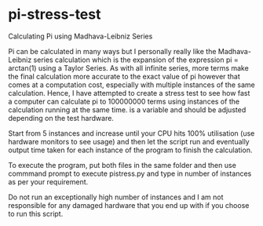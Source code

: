 # pi-stress-test
Calculating Pi using Madhava-Leibniz Series

Pi can be calculated in many ways but I personally really like the Madhava-Leibniz series calculation which is the expansion of the expression pi = arctan(1) using a Taylor Series. As with all infinite series, more terms make the final calculation more accurate to the exact value of pi however that comes at a computation cost, especially with multiple instances of the same calculation. 
Hence, I have attempted to create a stress test to see how fast a computer can calculate pi to 100000000 terms using <n> instances of the calculation running at the same time. <n> is a variable and should be adjusted depending on the test hardware. 
 
Start from 5 instances and increase until your CPU hits 100% utilisation (use hardware monitors to see usage) and then let the script run and eventually output time taken for each instance of the program to finish the calculation. 

To execute the program, put both files in the same folder and then use commmand prompt to execute pistress.py and type in number of instances as per your requirement. 

Do not run an exceptionally high number of instances and I am not responsible for any damaged hardware that you end up with if you choose to run this script. 
